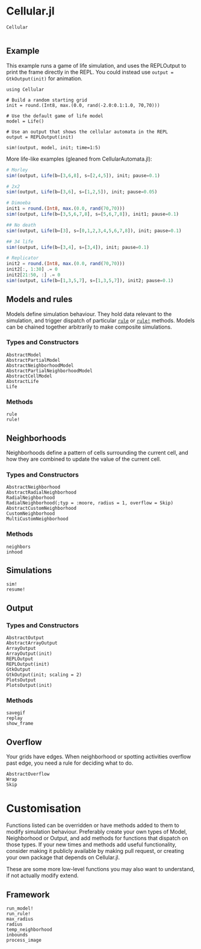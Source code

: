 # Cellular.jl

```@docs
Cellular
```

```@contents
```

## Example

This example runs a game of life simulation, and uses the REPLOutput to print the 
frame directly in the REPL. You could instead use `output = GtkOutput(init)` for animation.

```@example
using Cellular

# Build a random starting grid
init = round.(Int8, max.(0.0, rand(-2.0:0.1:1.0, 70,70)))

# Use the default game of life model
model = Life()

# Use an output that shows the cellular automata in the REPL
output = REPLOutput(init)

sim!(output, model, init; time=1:5)
```

More life-like examples (gleaned from CellularAutomata.jl):

```julia
# Morley
sim!(output, Life(b=[3,6,8], s=[2,4,5]), init; pause=0.1)

# 2x2
sim!(output, Life(b=[3,6], s=[1,2,5]), init; pause=0.05)

# Dimoeba
init1 = round.(Int8, max.(0.0, rand(70,70)))
sim!(output, Life(b=[3,5,6,7,8], s=[5,6,7,8]), init1; pause=0.1)

## No death
sim!(output, Life(b=[3], s=[0,1,2,3,4,5,6,7,8]), init; pause=0.1)

## 34 life
sim!(output, Life(b=[3,4], s=[3,4]), init; pause=0.1)

# Replicator
init2 = round.(Int8, max.(0.0, rand(70,70)))
init2[:, 1:30] .= 0
init2[21:50, :] .= 0
sim!(output, Life(b=[1,3,5,7], s=[1,3,5,7]), init2; pause=0.1)
```

## Models and rules

Models define simulation behaviour. They hold data relevant to the simulation,
and trigger dispatch of particular [`rule`](@ref) or [`rule!`](@ref) methods.
Models can be chained together arbitrarily to make composite simulations.

### Types and Constructors

```@docs
AbstractModel
AbstractPartialModel
AbstractNeighborhoodModel
AbstractPartialNeighborhoodModel
AbstractCellModel
AbstractLife
Life
```

### Methods

```@docs
rule
rule!
```

## Neighborhoods

Neighborhoods define a pattern of cells surrounding the current cell, 
and how they are combined to update the value of the current cell.

### Types and Constructors

```@docs
AbstractNeighborhood
AbstractRadialNeighborhood
RadialNeighborhood
RadialNeighborhood(;typ = :moore, radius = 1, overflow = Skip)
AbstractCustomNeighborhood
CustomNeighborhood
MultiCustomNeighborhood
```

### Methods

```@docs
neighbors
inhood
```

## Simulations

```@docs
sim!
resume!
```

## Output

### Types and Constructors

```@docs
AbstractOutput
AbstractArrayOutput
ArrayOutput
ArrayOutput(init)
REPLOutput
REPLOutput(init)
GtkOutput
GtkOutput(init; scaling = 2)
PlotsOutput
PlotsOutput(init)
```

### Methods

```@docs
savegif
replay
show_frame
```

## Overflow

Your grids have edges. When neighborhood or spotting activities overflow past edge, 
you need a rule for deciding what to do.

```@docs
AbstractOverflow
Wrap
Skip
```

# Customisation

Functions listed can be overridden or have methods added to them to modify
simulation behaviour. Preferably create your own types of Model, Neighborhood or
Output, and add methods for functions that dispatch on those types. If your new
times and methods add useful functionality, consider making it publicly
available by making pull request, or creating your own package that depends on
Cellular.jl.

These are some more low-level functions you may also want to understand, if not
actually modify extend.

## Framework

```@docs
run_model!
run_rule!
max_radius
radius
temp_neighborhood
inbounds
process_image
```
